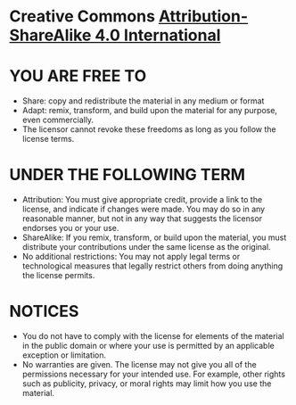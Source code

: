 # Creative Commons [Attribution-ShareAlike 4.0 International](https://creativecommons.org/licenses/by-sa/4.0/)

# YOU ARE FREE TO

- Share: copy and redistribute the material in any medium or format
- Adapt: remix, transform, and build upon the material for any purpose, even commercially.
- The licensor cannot revoke these freedoms as long as you follow the license terms.

# UNDER THE FOLLOWING TERM

- Attribution: You must give appropriate credit, provide a link to the license, and indicate if changes were made. You may do so in any reasonable manner, but not in any way that suggests the licensor endorses you or your use.
- ShareAlike: If you remix, transform, or build upon the material, you must distribute your contributions under the same license as the original.
- No additional restrictions: You may not apply legal terms or technological measures that legally restrict others from doing anything the license permits.

# NOTICES

- You do not have to comply with the license for elements of the material in the public domain or where your use is permitted by an applicable exception or limitation.
- No warranties are given. The license may not give you all of the permissions necessary for your intended use. For example, other rights such as publicity, privacy, or moral rights may limit how you use the material.
